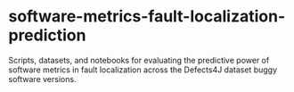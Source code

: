 # software-metrics-fault-localization-prediction
Scripts, datasets, and notebooks for evaluating the predictive power of software metrics in fault localization across the Defects4J dataset buggy software versions.
